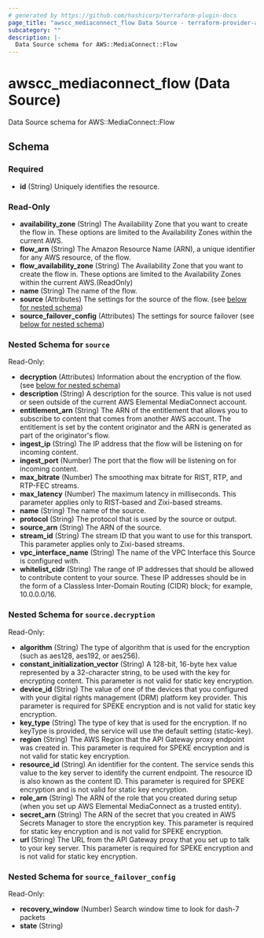 ```yaml
---
# generated by https://github.com/hashicorp/terraform-plugin-docs
page_title: "awscc_mediaconnect_flow Data Source - terraform-provider-awscc"
subcategory: ""
description: |-
  Data Source schema for AWS::MediaConnect::Flow
---
```


# awscc_mediaconnect_flow (Data Source)

Data Source schema for AWS::MediaConnect::Flow



<!-- schema generated by tfplugindocs -->
## Schema

### Required

- **id** (String) Uniquely identifies the resource.

### Read-Only

- **availability_zone** (String) The Availability Zone that you want to create the flow in. These options are limited to the Availability Zones within the current AWS.
- **flow_arn** (String) The Amazon Resource Name (ARN), a unique identifier for any AWS resource, of the flow.
- **flow_availability_zone** (String) The Availability Zone that you want to create the flow in. These options are limited to the Availability Zones within the current AWS.(ReadOnly)
- **name** (String) The name of the flow.
- **source** (Attributes) The settings for the source of the flow. (see [below for nested schema](#nestedatt--source))
- **source_failover_config** (Attributes) The settings for source failover (see [below for nested schema](#nestedatt--source_failover_config))

<a id="nestedatt--source"></a>
### Nested Schema for `source`

Read-Only:

- **decryption** (Attributes) Information about the encryption of the flow. (see [below for nested schema](#nestedatt--source--decryption))
- **description** (String) A description for the source. This value is not used or seen outside of the current AWS Elemental MediaConnect account.
- **entitlement_arn** (String) The ARN of the entitlement that allows you to subscribe to content that comes from another AWS account. The entitlement is set by the content originator and the ARN is generated as part of the originator's flow.
- **ingest_ip** (String) The IP address that the flow will be listening on for incoming content.
- **ingest_port** (Number) The port that the flow will be listening on for incoming content.
- **max_bitrate** (Number) The smoothing max bitrate for RIST, RTP, and RTP-FEC streams.
- **max_latency** (Number) The maximum latency in milliseconds. This parameter applies only to RIST-based and Zixi-based streams.
- **name** (String) The name of the source.
- **protocol** (String) The protocol that is used by the source or output.
- **source_arn** (String) The ARN of the source.
- **stream_id** (String) The stream ID that you want to use for this transport. This parameter applies only to Zixi-based streams.
- **vpc_interface_name** (String) The name of the VPC Interface this Source is configured with.
- **whitelist_cidr** (String) The range of IP addresses that should be allowed to contribute content to your source. These IP addresses should be in the form of a Classless Inter-Domain Routing (CIDR) block; for example, 10.0.0.0/16.

<a id="nestedatt--source--decryption"></a>
### Nested Schema for `source.decryption`

Read-Only:

- **algorithm** (String) The type of algorithm that is used for the encryption (such as aes128, aes192, or aes256).
- **constant_initialization_vector** (String) A 128-bit, 16-byte hex value represented by a 32-character string, to be used with the key for encrypting content. This parameter is not valid for static key encryption.
- **device_id** (String) The value of one of the devices that you configured with your digital rights management (DRM) platform key provider. This parameter is required for SPEKE encryption and is not valid for static key encryption.
- **key_type** (String) The type of key that is used for the encryption. If no keyType is provided, the service will use the default setting (static-key).
- **region** (String) The AWS Region that the API Gateway proxy endpoint was created in. This parameter is required for SPEKE encryption and is not valid for static key encryption.
- **resource_id** (String) An identifier for the content. The service sends this value to the key server to identify the current endpoint. The resource ID is also known as the content ID. This parameter is required for SPEKE encryption and is not valid for static key encryption.
- **role_arn** (String) The ARN of the role that you created during setup (when you set up AWS Elemental MediaConnect as a trusted entity).
- **secret_arn** (String) The ARN of the secret that you created in AWS Secrets Manager to store the encryption key. This parameter is required for static key encryption and is not valid for SPEKE encryption.
- **url** (String) The URL from the API Gateway proxy that you set up to talk to your key server. This parameter is required for SPEKE encryption and is not valid for static key encryption.



<a id="nestedatt--source_failover_config"></a>
### Nested Schema for `source_failover_config`

Read-Only:

- **recovery_window** (Number) Search window time to look for dash-7 packets
- **state** (String)


